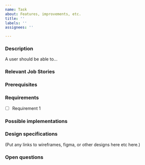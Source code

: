 ```yaml
---
name: Task
about: Features, improvements, etc.
title: ''
labels: ''
assignees: ''

---
```


### Description
A user should be able to...

### Relevant Job Stories

### Prerequisites

### Requirements
- [ ] Requirement 1

### Possible implementations

### Design specifications
(Put any links to wireframes, figma, or other designs here etc here.)

### Open questions
